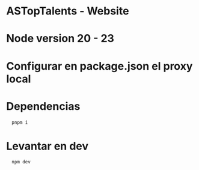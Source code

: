 # ASTopTalents - Website

# Node version 20 - 23

# Configurar en package.json el proxy local

# Dependencias
```
  pnpm i
```
# Levantar en dev
```
  npm dev
```